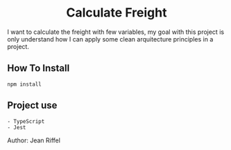 <h1 align="center">Calculate Freight</h1>
<p>
    I want to calculate the freight with few variables, my goal with this project is only understand how I can apply some clean arquitecture principles in a project.
</p>


<h2> How To Install </h2>

    npm install

<h2> Project use </h2>
    
    
    - TypeScript
    - Jest
    


Author:
    Jean Riffel



